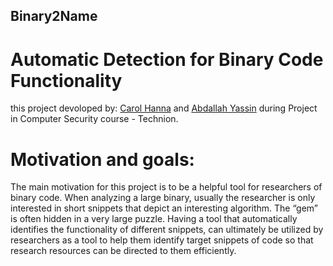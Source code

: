 ## Binary2Name
# Automatic Detection for Binary Code Functionality

this project devoloped by: [Carol Hanna](https://github.com/carolhanna01) and [Abdallah Yassin](https://github.com/AbdallahYassin) during Project in Computer Security course - Technion. 

# Motivation and goals:
The main motivation for this project is to be a helpful tool for researchers of binary code. When analyzing a large binary, usually the researcher is only interested in short snippets that depict an interesting algorithm. The “gem” is often hidden in a very large puzzle. Having a tool that automatically identifies the functionality of different snippets, can ultimately be utilized by researchers as a tool to help them identify target snippets of code so that research resources can be directed to them efficiently. 
